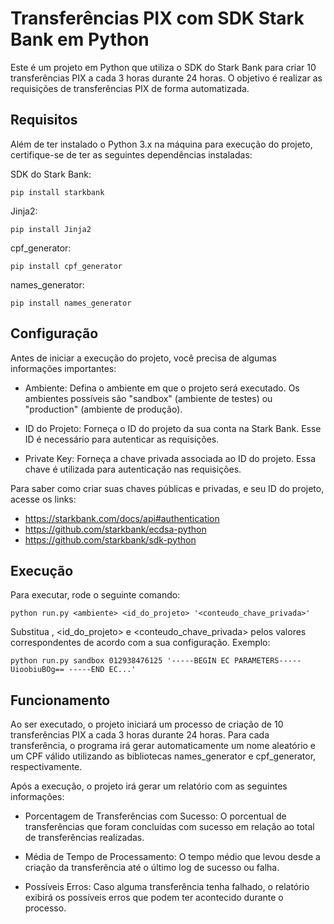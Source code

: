 # Transferências PIX com SDK Stark Bank em Python

Este é um projeto em Python que utiliza o SDK do Stark Bank para criar 10 transferências PIX a cada 3 horas durante 24 horas. O objetivo é realizar as requisições de transferências PIX de forma automatizada.

## Requisitos

Além de ter instalado o Python 3.x na máquina para execução do projeto, certifique-se de ter as seguintes dependências instaladas:

SDK do Stark Bank:
```
pip install starkbank
```
Jinja2:
```
pip install Jinja2
```
cpf_generator:
```
pip install cpf_generator
```
names_generator:
```
pip install names_generator
```

## Configuração

Antes de iniciar a execução do projeto, você precisa de algumas informações importantes:

- Ambiente: Defina o ambiente em que o projeto será executado. Os ambientes possíveis são "sandbox" (ambiente de testes) ou "production" (ambiente de produção).

- ID do Projeto: Forneça o ID do projeto da sua conta na Stark Bank. Esse ID é necessário para autenticar as requisições.

- Private Key: Forneça a chave privada associada ao ID do projeto. Essa chave é utilizada para autenticação nas requisições.

Para saber como criar suas chaves públicas e privadas, e seu ID do projeto, acesse os links:
- https://starkbank.com/docs/api#authentication
- https://github.com/starkbank/ecdsa-python
- https://github.com/starkbank/sdk-python

## Execução

Para executar, rode o seguinte comando:
```
python run.py <ambiente> <id_do_projeto> '<conteudo_chave_privada>'
```
Substitua <ambiente>, <id_do_projeto> e <conteudo_chave_privada> pelos valores correspondentes de acordo com a sua configuração.
Exemplo:
```
python run.py sandbox 012938476125 '-----BEGIN EC PARAMETERS----- UioobiuBOg== -----END EC...'
```

## Funcionamento
Ao ser executado, o projeto iniciará um processo de criação de 10 transferências PIX a cada 3 horas durante 24 horas. Para cada transferência, o programa irá gerar automaticamente um nome aleatório e um CPF válido utilizando as bibliotecas names_generator e cpf_generator, respectivamente.

Após a execução, o projeto irá gerar um relatório com as seguintes informações:

- Porcentagem de Transferências com Sucesso: O porcentual de transferências que foram concluídas com sucesso em relação ao total de transferências realizadas.

- Média de Tempo de Processamento: O tempo médio que levou desde a criação da transferência até o último log de sucesso ou falha.

- Possíveis Erros: Caso alguma transferência tenha falhado, o relatório exibirá os possíveis erros que podem ter acontecido durante o processo.

